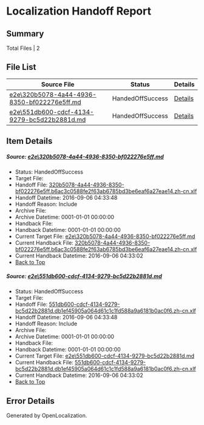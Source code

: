 # <a name='report-top'></a> Localization Handoff Report

## Summary
 Total Files | 2

## File List
 Source File | Status | Details 
 ----------- | ------ | ------- 
 [e2e\320b5078-4a44-4936-8350-bf022276e5ff.md](https://github.com/OpenLocalizationTestOrg/ol-test0/blob/41bf586e87b3c93d3885f6c52bbe3dd1f64c39c2/e2e/320b5078-4a44-4936-8350-bf022276e5ff.md) | HandedOffSuccess | [Details](#0dc445585c2b500334fe2228edf7b04a80a4187e1)
 [e2e\551db600-cdcf-4134-9279-bc5d22b2881d.md](https://github.com/OpenLocalizationTestOrg/ol-test0/blob/41bf586e87b3c93d3885f6c52bbe3dd1f64c39c2/e2e/551db600-cdcf-4134-9279-bc5d22b2881d.md) | HandedOffSuccess | [Details](#d1acc704c933201ce66f9673fc3ea1b7b2a2f8f32)

## Item Details
##### <a name='0dc445585c2b500334fe2228edf7b04a80a4187e1'></a> Source: [e2e\320b5078-4a44-4936-8350-bf022276e5ff.md](https://github.com/OpenLocalizationTestOrg/ol-test0/blob/41bf586e87b3c93d3885f6c52bbe3dd1f64c39c2/e2e/320b5078-4a44-4936-8350-bf022276e5ff.md)
* Status: HandedOffSuccess
* Target File: 
* Handoff File: [320b5078-4a44-4936-8350-bf022276e5ff.b6ac3c0588fe2f63ab6785bd3be6eaf6a27eae14.zh-cn.xlf](https://github.com/OpenLocalizationTestOrg/ol-test0-handoff/blob/b1efa87877ba85bce7af1c36301bc07cc5ef6f30/ol-handoff/OpenLocalizationTestOrg/ol-test0-zhcn/ci/ht/320b5078-4a44-4936-8350-bf022276e5ff.b6ac3c0588fe2f63ab6785bd3be6eaf6a27eae14.zh-cn.xlf)
* Handoff Datetime: 2016-09-06 04:33:48
* Handoff Reason: Include
* Archive File: 
* Archive Datetime: 0001-01-01 00:00:00
* Handback File: 
* Handback Datetime: 0001-01-01 00:00:00
* Current Target File: [e2e\320b5078-4a44-4936-8350-bf022276e5ff.md](https://github.com/OpenLocalizationTestOrg/ol-test0-zhcn/blob/e298fd23f0fd68a380dc8646364d036106702886/e2e/320b5078-4a44-4936-8350-bf022276e5ff.md)
* Current Handback File: [320b5078-4a44-4936-8350-bf022276e5ff.b6ac3c0588fe2f63ab6785bd3be6eaf6a27eae14.zh-cn.xlf](https://github.com/OpenLocalizationTestOrg/ol-test0-handback/blob/4ad3852bd2ac44566c72b81ebb82b00c669e91e1/ol-handback/OpenLocalizationTestOrg/ol-test0-zhcn/ci/ht/320b5078-4a44-4936-8350-bf022276e5ff.b6ac3c0588fe2f63ab6785bd3be6eaf6a27eae14.zh-cn.xlf)
* Current Handback Datetime: 2016-09-06 04:33:02
* [Back to Top](#report-top)

##### <a name='d1acc704c933201ce66f9673fc3ea1b7b2a2f8f32'></a> Source: [e2e\551db600-cdcf-4134-9279-bc5d22b2881d.md](https://github.com/OpenLocalizationTestOrg/ol-test0/blob/41bf586e87b3c93d3885f6c52bbe3dd1f64c39c2/e2e/551db600-cdcf-4134-9279-bc5d22b2881d.md)
* Status: HandedOffSuccess
* Target File: 
* Handoff File: [551db600-cdcf-4134-9279-bc5d22b2881d.db1ef45905a064d61c1c1fd588a9a6181b0ac0f6.zh-cn.xlf](https://github.com/OpenLocalizationTestOrg/ol-test0-handoff/blob/b1efa87877ba85bce7af1c36301bc07cc5ef6f30/ol-handoff/OpenLocalizationTestOrg/ol-test0-zhcn/ci/ht/551db600-cdcf-4134-9279-bc5d22b2881d.db1ef45905a064d61c1c1fd588a9a6181b0ac0f6.zh-cn.xlf)
* Handoff Datetime: 2016-09-06 04:33:48
* Handoff Reason: Include
* Archive File: 
* Archive Datetime: 0001-01-01 00:00:00
* Handback File: 
* Handback Datetime: 0001-01-01 00:00:00
* Current Target File: [e2e\551db600-cdcf-4134-9279-bc5d22b2881d.md](https://github.com/OpenLocalizationTestOrg/ol-test0-zhcn/blob/e298fd23f0fd68a380dc8646364d036106702886/e2e/551db600-cdcf-4134-9279-bc5d22b2881d.md)
* Current Handback File: [551db600-cdcf-4134-9279-bc5d22b2881d.db1ef45905a064d61c1c1fd588a9a6181b0ac0f6.zh-cn.xlf](https://github.com/OpenLocalizationTestOrg/ol-test0-handback/blob/4ad3852bd2ac44566c72b81ebb82b00c669e91e1/ol-handback/OpenLocalizationTestOrg/ol-test0-zhcn/ci/ht/551db600-cdcf-4134-9279-bc5d22b2881d.db1ef45905a064d61c1c1fd588a9a6181b0ac0f6.zh-cn.xlf)
* Current Handback Datetime: 2016-09-06 04:33:02
* [Back to Top](#report-top)


## Error Details

Generated by OpenLocalization.
